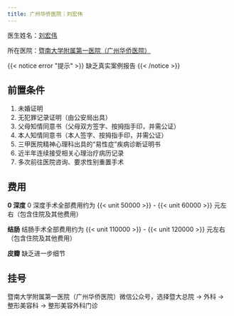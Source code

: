 ```yaml
---
title: 广州华侨医院｜刘宏伟
---
```


医生姓名：[刘宏伟](https://www.sciconf.cn/cn/person-detail/50?user_id=Z0KGRh_xD1xINcVvKget0Gw_d_d)

所在医院：[暨南大学附属第一医院（广州华侨医院）](http://www.jd120.com)

{{< notice error "提示" >}}
缺乏真实案例报告
{{< /notice >}}

## 前置条件

1. 未婚证明
1. 无犯罪记录证明（由公安局出具）
1. 父母知情同意书（父母双方签字、按拇指手印，并需公证）
1. 本人知情同意书（本人签字、按拇指手印，并需公证）
1. 三甲医院精神心理科出具的“易性症”疾病诊断证明书
1. 近半年连续接受相关心理治疗病历记录
1. 多次前往医院咨询、要求性别重置手术

## 费用

**0 深度**
0 深度手术全部费用约为 {{< unit 50000 >}} -  {{< unit 60000 >}} 元左右（包含住院及其他费用）

**结肠**
结肠手术全部费用约为 {{< unit 110000 >}} -  {{< unit 120000 >}} 元左右（包含住院及其他费用）

**皮瓣**
缺乏进一步细节

## 挂号

暨南大学附属第一医院（广州华侨医院）微信公众号，选择暨大总院 → 外科 → 整形美容科 → 整形美容外科门诊
